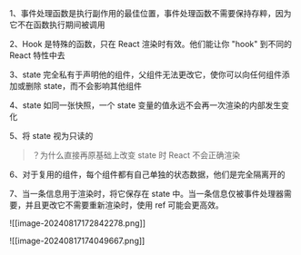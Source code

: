 
1、事件处理函数是执行副作用的最佳位置，事件处理函数不需要保持存粹，因为它不在函数执行期间被调用

2、Hook 是特殊的函数，只在 React 渲染时有效。他们能让你 "hook" 到不同的 React 特性中去

3、state 完全私有于声明他的组件，父组件无法更改它，使你可以向任何组件添加或删除 state，而不会影响其他组件

4、state 如同一张快照，一个 state 变量的值永远不会再一次渲染的内部发生变化

5、将 state 视为只读的

>？为什么直接再原基础上改变 state 时 React 不会正确渲染

6、对于复用的组件，每个组件都有自己单独的状态数据，他们是完全隔离开的

7、当一条信息用于渲染时，将它保存在 state 中。当一条信息仅被事件处理器需要，并且更改它不需要重新渲染时，使用 ref 可能会更高效。

![[image-20240817172842278.png]]

![[image-20240817174049667.png]]



